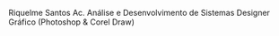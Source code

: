 Riquelme Santos
Ac. Análise e Desenvolvimento de Sistemas
Designer Gráfico (Photoshop & Corel Draw)


<!---
riquelmesnts-ifpi/riquelmesnts-ifpi is a ✨ special ✨ repository because its `README.md` (this file) appears on your GitHub profile.
You can click the Preview link to take a look at your changes.
--->
